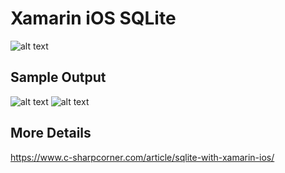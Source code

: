 # Xamarin iOS SQLite
![alt text](https://www.c-sharpcorner.com/article/xamarin-forms-sqlite-database-crud-operations2/Images/XamarinSQLiteBannser.png)
## Sample Output
![alt text](https://www.c-sharpcorner.com/article/sqlite-with-xamarin-ios/Images/out1.png)
![alt text](https://www.c-sharpcorner.com/article/sqlite-with-xamarin-ios/Images/out2.png)
## More Details
https://www.c-sharpcorner.com/article/sqlite-with-xamarin-ios/

